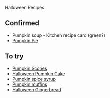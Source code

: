 Halloween Recipes

## Confirmed
- Pumpkin soup - Kitchen recipe card (green?)
- [Pumpkin Pie](https://www.bbcgoodfood.com/recipes/pumpkin-pie)

## To try
- [Pumpkin Scones](https://www.bbcgoodfood.com/recipes/pumpkin-spice-scones)
- [Halloween Pumpkin Cake](https://www.bbcgoodfood.com/recipes/halloween-pumpkin-cake)
- [Pumpkin spice syrup](https://www.bbcgoodfood.com/recipes/pumpkin-spice-syrup)
- [Pumpkin muffins](https://www.bbcgoodfood.com/recipes/healthy-pumpkin-muffins)
- [Halloween Gingerbread](https://www.bbcgoodfood.com/recipes/halloween-gingerbread)
